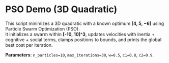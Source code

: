 # PSO Demo (3D Quadratic)

This script minimizes a 3D quadratic with a known optimum **[4, 5, −6]** 
using Particle Swarm Optimization (PSO).  
It initializes a swarm within **[-10, 10]^3**, updates velocities with 
inertia + cognitive + social terms, clamps positions to bounds, and prints 
the global best cost per iteration.

**Parameters**: `n_particles=10`, `max_iterations=30`, `w=0.5`, `c1=0.8`, 
`c2=0.9`.

